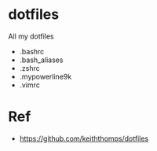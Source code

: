 # dotfiles

All my dotfiles

- .bashrc
- .bash_aliases
- .zshrc
- .mypowerline9k
- .vimrc


# Ref

- <https://github.com/keiththomps/dotfiles>
